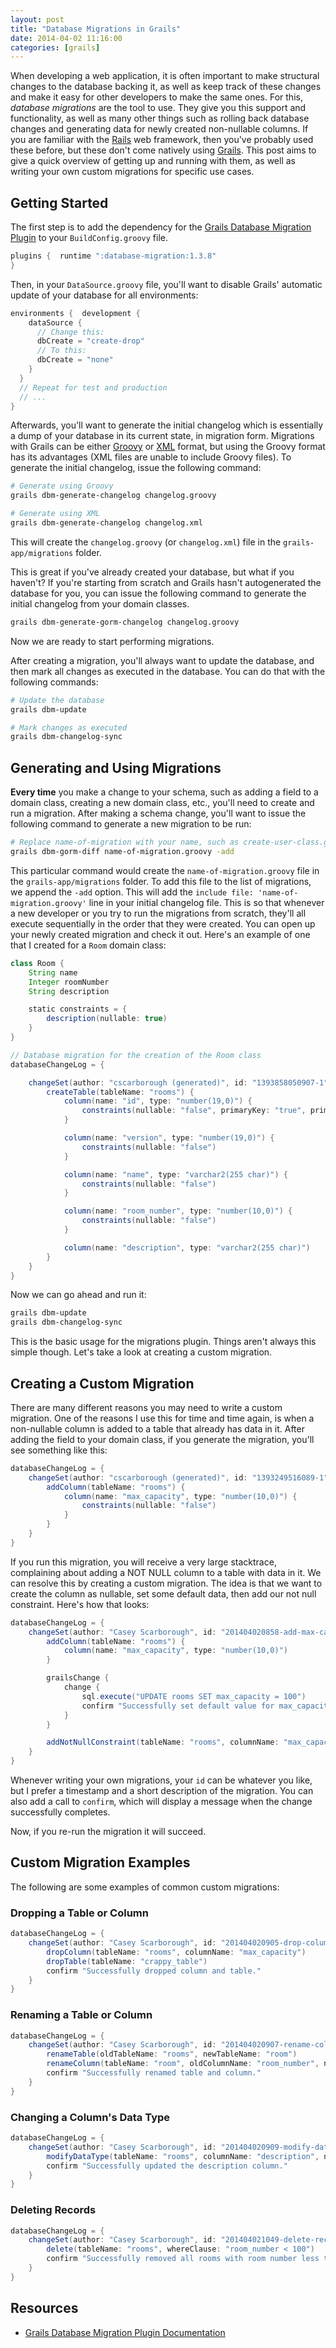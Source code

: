 ```yaml
---
layout: post
title: "Database Migrations in Grails"
date: 2014-04-02 11:16:00
categories: [grails]
---
```


When developing a web application, it is often important to make structural changes to the database backing it, as well as keep track of these changes and make it easy for other developers to make the same ones. For this, _database migrations_ are the tool to use. They give you this support and functionality, as well as many other things such as rolling back database changes and generating data for newly created non-nullable columns. If you are familiar with the [Rails](http://rubyonrails.org/) web framework, then you've probably used these before, but these don't come natively using [Grails](http://grails.org). This post aims to give a quick overview of getting up and running with them, as well as writing your own custom migrations for specific use cases.

## Getting Started

The first step is to add the dependency for the [Grails Database Migration Plugin](http://grails.org/plugin/database-migration) to your `BuildConfig.groovy` file.

```groovy
plugins {  runtime ":database-migration:1.3.8"
}
```

Then, in your `DataSource.groovy` file, you'll want to disable Grails' automatic update of your database for all environments:

```java
environments {  development {
    dataSource {
      // Change this:
      dbCreate = "create-drop"
      // To this:
      dbCreate = "none"
    }
  }
  // Repeat for test and production
  // ...
}
```

Afterwards, you'll want to generate the initial changelog which is essentially a dump of your database in its current state, in migration form. Migrations with Grails can be either [Groovy](http://groovy.codehaus.org/) or [XML](http://en.wikipedia.org/wiki/XML) format, but using the Groovy format has its advantages (XML files are unable to include Groovy files). To generate the initial changelog, issue the following command:

```bash
# Generate using Groovy
grails dbm-generate-changelog changelog.groovy

# Generate using XML
grails dbm-generate-changelog changelog.xml
```

This will create the `changelog.groovy` (or `changelog.xml`) file in the `grails-app/migrations` folder. 

This is great if you've already created your database, but what if you haven't? If you're starting from scratch and Grails hasn't autogenerated the database for you, you can issue the following command to generate the initial changelog from your domain classes.

```bash
grails dbm-generate-gorm-changelog changelog.groovy
```

Now we are ready to start performing migrations.

After creating a migration, you'll always want to update the database, and then mark all changes as executed in the database. You can do that with the following commands:

```bash
# Update the database
grails dbm-update

# Mark changes as executed
grails dbm-changelog-sync
```

## Generating and Using Migrations

__Every time__ you make a change to your schema, such as adding a field to a domain class, creating a new domain class, etc., you'll need to create and run a migration. After making a schema change, you'll want to issue the following command to generate a new migration to be run:

```bash
# Replace name-of-migration with your name, such as create-user-class.groovy
grails dbm-gorm-diff name-of-migration.groovy -add
```

This particular command would create the `name-of-migration.groovy` file in the `grails-app/migrations` folder. To add this file to the list of migrations, we append the `-add` option. This will add the `include file: 'name-of-migration.groovy'` line in your initial changelog file. This is so that whenever a new developer or you try to run the migrations from scratch, they'll all execute sequentially in the order that they were created. You can open up your newly created migration and check it out. Here's an example of one that I created for a `Room` domain class:

```groovy
class Room {
    String name
    Integer roomNumber
    String description  

    static constraints = {
        description(nullable: true)
    }
}
```

```groovy
// Database migration for the creation of the Room class
databaseChangeLog = {

    changeSet(author: "cscarborough (generated)", id: "1393858050907-1") {
        createTable(tableName: "rooms") {
            column(name: "id", type: "number(19,0)") {
                constraints(nullable: "false", primaryKey: "true", primaryKeyName: "roomsPK")
            }

            column(name: "version", type: "number(19,0)") {
                constraints(nullable: "false")
            }

            column(name: "name", type: "varchar2(255 char)") {
                constraints(nullable: "false")
            }

            column(name: "room_number", type: "number(10,0)") {
                constraints(nullable: "false")
            }

            column(name: "description", type: "varchar2(255 char)")
        }
    }
}
```

Now we can go ahead and run it:

```bash
grails dbm-update
grails dbm-changelog-sync
```

This is the basic usage for the migrations plugin. Things aren't always this simple though. Let's take a look at creating a custom migration.

## Creating a Custom Migration

There are many different reasons you may need to write a custom migration. One of the reasons I use this for time and time again, is when a non-nullable column is added to a table that already has data in it. After adding the field to your domain class, if you generate the migration, you'll see something like this:

```groovy
databaseChangeLog = {
    changeSet(author: "cscarborough (generated)", id: "1393249516089-1") {
        addColumn(tableName: "rooms") {
            column(name: "max_capacity", type: "number(10,0)") {
                constraints(nullable: "false")
            }
        }
    }
}
```

If you run this migration, you will receive a very large stacktrace, complaining about adding a NOT NULL column to a table with data in it. We can resolve this by creating a custom migration. The idea is that we want to create the column as nullable, set some default data, then add our not null constraint. Here's how that looks:

```groovy
databaseChangeLog = {
    changeSet(author: "Casey Scarborough", id: "201404020858-add-max-capacity-to-rooms") {
        addColumn(tableName: "rooms") {
            column(name: "max_capacity", type: "number(10,0)")
        }

        grailsChange {
            change {
                sql.execute("UPDATE rooms SET max_capacity = 100")
                confirm "Successfully set default value for max_capacity."
            }
        }

        addNotNullConstraint(tableName: "rooms", columnName: "max_capacity")
    }
}
```

Whenever writing your own migrations, your `id` can be whatever you like, but I prefer a timestamp and a short description of the migration. You can also add a call to `confirm`, which will display a message when the change successfully completes.

Now, if you re-run the migration it will succeed.

## Custom Migration Examples

The following are some examples of common custom migrations:

### Dropping a Table or Column

```groovy
databaseChangeLog = {    
    changeSet(author: "Casey Scarborough", id: "201404020905-drop-column") {
        dropColumn(tableName: "rooms", columnName: "max_capacity")
        dropTable(tableName: "crappy_table")
        confirm "Successfully dropped column and table."
    }
}
```

### Renaming a Table or Column

```groovy
databaseChangeLog = {    
    changeSet(author: "Casey Scarborough", id: "201404020907-rename-column") {
        renameTable(oldTableName: "rooms", newTableName: "room")
        renameColumn(tableName: "room", oldColumnName: "room_number", newColumnName: "room_no")
        confirm "Successfully renamed table and column."
    }
}
```

### Changing a Column's Data Type

```groovy
databaseChangeLog = {    
    changeSet(author: "Casey Scarborough", id: "201404020909-modify-data-type") {
        modifyDataType(tableName: "rooms", columnName: "description", newDataType: "varchar2(1000 char)")
        confirm "Successfully updated the description column."
    }
}
```

### Deleting Records

```groovy
databaseChangeLog = {    
    changeSet(author: "Casey Scarborough", id: "201404021049-delete-records") {
        delete(tableName: "rooms", whereClause: "room_number < 100")
        confirm "Successfully removed all rooms with room number less than 100."
    }
}
```

## Resources

* [Grails Database Migration Plugin Documentation](http://grails-plugins.github.io/grails-database-migration/docs/manual/guide/introduction.html)
